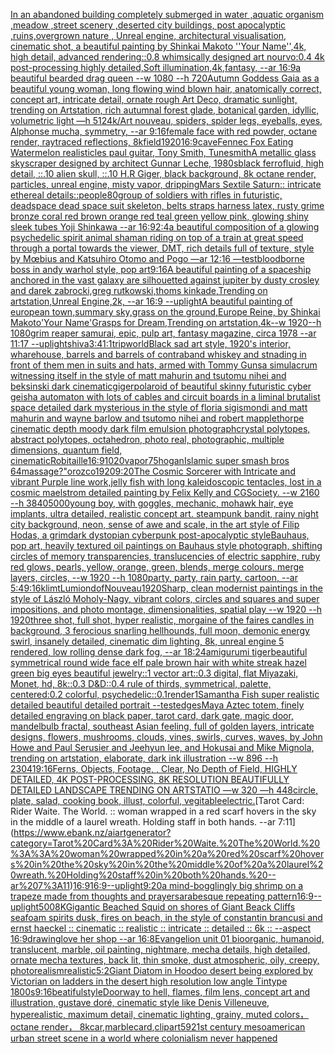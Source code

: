 [In an abandoned building completely submerged in water ,aquatic organism ,meadow ,street scenery ,deserted city buildings, post apocalyptic ,ruins,overgrown nature , Unreal engine, architectural visualisation, cinematic shot, a beautiful painting by Shinkai Makoto ''Your Name'',4k, high detail, advanced rendering::0.8 whimsically designed art nourvo:0.4 4k post-processing highly detailed,Soft illumination,4k,fantasy, --ar 16:9](https://www.ebank.nz/aiartgenerator?category=In%20an%20abandoned%20building%20completely%20submerged%20in%20water%20%2Caquatic%20organism%20%2Cmeadow%20%2Cstreet%20scenery%20%2Cdeserted%20city%20buildings%2C%20post%20apocalyptic%20%2Cruins%2Covergrown%20nature%20%2C%20Unreal%20engine%2C%20architectural%20visualisation%2C%20cinematic%20shot%2C%20a%20beautiful%20painting%20by%20Shinkai%20Makoto%20%27%27Your%20Name%27%27%2C4k%2C%20high%20detail%2C%20advanced%20rendering%3A%3A0.8%20whimsically%20designed%20art%20nourvo%3A0.4%204k%20post-processing%20highly%20detailed%2CSoft%20illumination%2C4k%2Cfantasy%2C%20--ar%2016%3A9)[a beautiful bearded drag queen --w 1080 --h 720](https://www.ebank.nz/aiartgenerator?category=a%20beautiful%20bearded%20drag%20queen%20--w%201080%20--h%20720)[Autumn Goddess Gaia as a beautiful young woman, long flowing wind blown hair, anatomically correct, concept art, intricate detail, ornate rough Art Deco, dramatic sunlight, trending on Artstation, rich autumnal forest glade, botanical garden, idyllic, volumetric light —h 512](https://www.ebank.nz/aiartgenerator?category=Autumn%20Goddess%20Gaia%20as%20a%20beautiful%20young%20woman%2C%20long%20flowing%20wind%20blown%20hair%2C%20anatomically%20correct%2C%20concept%20art%2C%20intricate%20detail%2C%20ornate%20rough%20Art%20Deco%2C%20dramatic%20sunlight%2C%20trending%20on%20Artstation%2C%20rich%20autumnal%20forest%20glade%2C%20botanical%20garden%2C%20idyllic%2C%20volumetric%20light%20%E2%80%94h%20512)[4k](https://www.ebank.nz/aiartgenerator?category=4k)[/Art nouveau, spiders, spider legs, eyeballs, eyes, Alphonse mucha, symmetry, --ar 9:16](https://www.ebank.nz/aiartgenerator?category=/Art%20nouveau%2C%20spiders%2C%20spider%20legs%2C%20eyeballs%2C%20eyes%2C%20Alphonse%20mucha%2C%20symmetry%2C%20--ar%209%3A16)[female face with red powder, octane render, raytraced reflections, 8k](https://www.ebank.nz/aiartgenerator?category=female%20face%20with%20red%20powder%2C%20octane%20render%2C%20raytraced%20reflections%2C%208k)[field](https://www.ebank.nz/aiartgenerator?category=field)[1920](https://www.ebank.nz/aiartgenerator?category=1920)[16:9](https://www.ebank.nz/aiartgenerator?category=16%3A9)[cave](https://www.ebank.nz/aiartgenerator?category=cave)[Fennec Fox Eating Watermelon realistic](https://www.ebank.nz/aiartgenerator?category=Fennec%20Fox%20Eating%20Watermelon%20realistic)[les paul guitar, Tony Smith, Tunesmith](https://www.ebank.nz/aiartgenerator?category=les%20paul%20guitar%2C%20Tony%20Smith%2C%20Tunesmith)[A metallic glass skyscraper designed by architect Gunnar Leche, 1980s](https://www.ebank.nz/aiartgenerator?category=A%20metallic%20glass%20skyscraper%20designed%20by%20architect%20Gunnar%20Leche%2C%201980s)[black ferrofluid, high detail, ::.10 alien skull, ::.10 H.R Giger, black background, 8k octane render, particles, unreal engine, misty vapor, dripping](https://www.ebank.nz/aiartgenerator?category=black%20ferrofluid%2C%20high%20detail%2C%20%3A%3A.10%20alien%20skull%2C%20%3A%3A.10%20H.R%20Giger%2C%20black%20background%2C%208k%20octane%20render%2C%20particles%2C%20unreal%20engine%2C%20misty%20vapor%2C%20dripping)[Mars Sextile Saturn:: intricate ethereal details::](https://www.ebank.nz/aiartgenerator?category=Mars%20Sextile%20Saturn%3A%3A%20intricate%20ethereal%20details%3A%3A)[people](https://www.ebank.nz/aiartgenerator?category=people)[80](https://www.ebank.nz/aiartgenerator?category=80)[group of soldiers with rifles in futuristic, deadspace dead space suit skeleton, belts straps harness latex, rusty grime bronze coral red brown orange red teal green yellow pink, glowing shiny sleek tubes Yoji Shinkawa --ar 16:9](https://www.ebank.nz/aiartgenerator?category=group%20of%20soldiers%20with%20rifles%20in%20futuristic%2C%20deadspace%20dead%20space%20suit%20skeleton%2C%20belts%20straps%20harness%20latex%2C%20rusty%20grime%20bronze%20coral%20red%20brown%20orange%20red%20teal%20green%20yellow%20pink%2C%20glowing%20shiny%20sleek%20tubes%20Yoji%20Shinkawa%20--ar%2016%3A9)[2:4](https://www.ebank.nz/aiartgenerator?category=2%3A4)[a beautiful composition of a glowing psychedelic spirit animal shaman riding on top of a train at great speed through a portal towards the viewer, DMT,  rich details full of texture, style by Mœbius and Katsuhiro Otomo and Pogo —ar 12:16 —test](https://www.ebank.nz/aiartgenerator?category=a%20beautiful%20composition%20of%20a%20glowing%20psychedelic%20spirit%20animal%20shaman%20riding%20on%20top%20of%20a%20train%20at%20great%20speed%20through%20a%20portal%20towards%20the%20viewer%2C%20DMT%2C%20%20rich%20details%20full%20of%20texture%2C%20style%20by%20M%C5%93bius%20and%20Katsuhiro%20Otomo%20and%20Pogo%20%E2%80%94ar%2012%3A16%20%E2%80%94test)[bloodborne boss in andy warhol style, pop art](https://www.ebank.nz/aiartgenerator?category=bloodborne%20boss%20in%20andy%20warhol%20style%2C%20pop%20art)[9:16](https://www.ebank.nz/aiartgenerator?category=9%3A16)[A beautiful painting of a spaceship anchored in the vast galaxy are silhouetted against jupiter by dusty crosley and darek zabrocki,greg rutkowski,thoms kinkade,Trending on artstation,Unreal Engine,2k, --ar 16:9 --uplight](https://www.ebank.nz/aiartgenerator?category=A%20beautiful%20painting%20of%20a%20spaceship%20anchored%20in%20the%20vast%20galaxy%20are%20silhouetted%20against%20jupiter%20by%20dusty%20crosley%20and%20darek%20zabrocki%2Cgreg%20rutkowski%2Cthoms%20kinkade%2CTrending%20on%20artstation%2CUnreal%C2%A0Engine%2C2k%2C%20--ar%2016%3A9%20--uplight)[A beautiful painting of european town,summary sky,grass on the ground,Europe Reine, by Shinkai Makoto'Your Name'Grasps for Dream,Trending on artstation,4k--w 1920--h 1080](https://www.ebank.nz/aiartgenerator?category=A%20beautiful%20painting%20of%20european%20town%2Csummary%C2%A0sky%2Cgrass%C2%A0on%C2%A0the%C2%A0ground%2CEurope%C2%A0Reine%2C%20by%20Shinkai%20Makoto%27Your%20Name%27Grasps%20for%20Dream%2CTrending%20on%20artstation%2C4k--w%201920--h%201080)[grim reaper samurai, epic, pulp art, fantasy magazine, circa 1978 --ar 11:17 --uplight](https://www.ebank.nz/aiartgenerator?category=grim%20reaper%20samurai%2C%20epic%2C%20pulp%20art%2C%20fantasy%20magazine%2C%20circa%201978%20--ar%2011%3A17%20--uplight)[shiva](https://www.ebank.nz/aiartgenerator?category=shiva)[3:4](https://www.ebank.nz/aiartgenerator?category=3%3A4)[1:1](https://www.ebank.nz/aiartgenerator?category=1%3A1)[trip](https://www.ebank.nz/aiartgenerator?category=trip)[world](https://www.ebank.nz/aiartgenerator?category=world)[Black sad art style, 1920's interior, wharehouse, barrels and barrels of contraband whiskey and stnading in front of them men in suits and hats, armed with Tommy Guns](https://www.ebank.nz/aiartgenerator?category=Black%20sad%20art%20style%2C%201920%27s%20interior%2C%20wharehouse%2C%20barrels%20and%20barrels%20of%20contraband%20whiskey%20and%20stnading%20in%20front%20of%20them%20men%20in%20suits%20and%20hats%2C%20armed%20with%20Tommy%20Guns)[a simulacrum witnessing itself in the style of matt mahurin and tsutomu nihei and beksinski dark cinematic](https://www.ebank.nz/aiartgenerator?category=a%20simulacrum%20witnessing%20itself%20in%20the%20style%20of%20matt%20mahurin%20and%20tsutomu%20nihei%20and%20beksinski%20dark%20cinematic)[](https://www.ebank.nz/aiartgenerator?category=)[giger](https://www.ebank.nz/aiartgenerator?category=giger)[polaroid of beautiful skinny futuristic cyber geisha automaton with lots of cables and circuit boards in a liminal brutalist space detailed dark mysterious in the style of floria sigismondi and matt mahurin and wayne barlow and tsutomo nihei and robert mapplethorpe cinematic depth moody dark film emulsion photograph](https://www.ebank.nz/aiartgenerator?category=polaroid%20of%20beautiful%20skinny%20futuristic%20cyber%20geisha%20automaton%20with%20lots%20of%20cables%20and%20circuit%20boards%20in%20a%20liminal%20brutalist%20space%20detailed%20dark%20mysterious%20in%20the%20style%20of%20floria%20sigismondi%20and%20matt%20mahurin%20and%20wayne%20barlow%20and%20tsutomo%20nihei%20and%20robert%20mapplethorpe%20cinematic%20depth%20moody%20dark%20film%20emulsion%20photograph)[crystal polytopes,  abstract polytopes, octahedron, photo real, photographic, multiple dimensions, quantum field, cinematic](https://www.ebank.nz/aiartgenerator?category=crystal%20polytopes%2C%20%20abstract%20polytopes%2C%20octahedron%2C%20photo%20real%2C%20photographic%2C%20multiple%20dimensions%2C%20quantum%20field%2C%20cinematic)[Robitaille](https://www.ebank.nz/aiartgenerator?category=Robitaille)[16:9](https://www.ebank.nz/aiartgenerator?category=16%3A9)[1020](https://www.ebank.nz/aiartgenerator?category=1020)[vapor](https://www.ebank.nz/aiartgenerator?category=vapor)[75](https://www.ebank.nz/aiartgenerator?category=75)[hogan](https://www.ebank.nz/aiartgenerator?category=hogan)[Islamic super smash bros 64](https://www.ebank.nz/aiartgenerator?category=Islamic%20super%20smash%20bros%2064)[massage?"](https://www.ebank.nz/aiartgenerator?category=massage%3F%22)[orozco](https://www.ebank.nz/aiartgenerator?category=orozco)[1920](https://www.ebank.nz/aiartgenerator?category=1920)[9:20](https://www.ebank.nz/aiartgenerator?category=9%3A20)[The Cosmic Sorcerer with Intricate and vibrant Purple line work,jelly fish with long kaleidoscopic tentacles, lost in a cosmic maelstrom detailed painting by Felix Kelly and CGSociety. --w 2160 --h 3840](https://www.ebank.nz/aiartgenerator?category=The%20Cosmic%20Sorcerer%20with%20Intricate%20and%20vibrant%20Purple%20line%20work%2Cjelly%20fish%20with%20long%20kaleidoscopic%20tentacles%2C%20lost%20in%20a%20cosmic%20maelstrom%20detailed%20painting%20by%20Felix%20Kelly%20and%20CGSociety.%20--w%202160%20--h%203840)[5000](https://www.ebank.nz/aiartgenerator?category=5000)[young boy, with goggles, mechanic, mohawk hair, eye implants, ultra detailed, realistic concept art. steampunk bandit, rainy night city background, neon, sense of awe and scale, in the art style of Filip Hodas, a grimdark dystopian cyberpunk post-apocalyptic style](https://www.ebank.nz/aiartgenerator?category=young%20boy%2C%20with%20goggles%2C%20mechanic%2C%20mohawk%20hair%2C%20eye%20implants%2C%20ultra%20detailed%2C%20realistic%20concept%20art.%20steampunk%20bandit%2C%20rainy%20night%20city%20background%2C%20neon%2C%20sense%20of%20awe%20and%20scale%2C%20in%20the%20art%20style%20of%20Filip%20Hodas%2C%20a%20grimdark%20dystopian%20cyberpunk%20post-apocalyptic%20style)[Bauhaus, pop art, heavily textured oil paintings on Bauhaus style photograph, shifting circles of memory transparencies, translucencies of electric sapphire, ruby red glows, pearls, yellow, orange, green, blends, merge colours, merge layers, circles, --w 1920 --h 1080](https://www.ebank.nz/aiartgenerator?category=Bauhaus%2C%20pop%20art%2C%20heavily%20textured%20oil%20paintings%20on%20Bauhaus%20style%20photograph%2C%20shifting%20circles%20of%20memory%20transparencies%2C%20translucencies%20of%20electric%20sapphire%2C%20ruby%20red%20glows%2C%20pearls%2C%20yellow%2C%20orange%2C%20green%2C%20blends%2C%20merge%20colours%2C%20merge%20layers%2C%20circles%2C%20--w%201920%20--h%201080)[party, party, rain party, cartoon, --ar 5:4](https://www.ebank.nz/aiartgenerator?category=party%2C%20party%2C%20rain%20party%2C%20cartoon%2C%20--ar%205%3A4)[9:16](https://www.ebank.nz/aiartgenerator?category=9%3A16)[klimt](https://www.ebank.nz/aiartgenerator?category=klimt)[Lumion](https://www.ebank.nz/aiartgenerator?category=Lumion)[dof](https://www.ebank.nz/aiartgenerator?category=dof)[Nouveau](https://www.ebank.nz/aiartgenerator?category=Nouveau)[1920](https://www.ebank.nz/aiartgenerator?category=1920)[Sharp, clean modernist paintings in the style of László Moholy-Nagy, vibrant colors,  circles and squares and super impositions, and photo montage, dimensionalities, spatial play --w 1920 --h 1920](https://www.ebank.nz/aiartgenerator?category=Sharp%2C%20clean%20modernist%20paintings%20in%20the%20style%20of%20L%C3%A1szl%C3%B3%20Moholy-Nagy%2C%20vibrant%20colors%2C%20%20circles%20and%20squares%20and%20super%20impositions%2C%20and%20photo%20montage%2C%20dimensionalities%2C%20spatial%20play%20--w%201920%20--h%201920)[three shot, full shot, hyper realistic, morgaine of the faires candles in background, 3 ferocious snarling hellhounds,  full moon, demonic energy swirl, insanely detailed, cinematic dim lighting, 8k, unreal engine 5 rendered, low rolling dense dark fog, --ar 18:24](https://www.ebank.nz/aiartgenerator?category=three%20shot%2C%20full%20shot%2C%20hyper%20realistic%2C%20morgaine%20of%20the%20faires%20candles%20in%20background%2C%203%20ferocious%20snarling%20hellhounds%2C%20%20full%20moon%2C%20demonic%20energy%20swirl%2C%20insanely%20detailed%2C%20cinematic%20dim%20lighting%2C%208k%2C%20unreal%20engine%205%20rendered%2C%20low%20rolling%20dense%20dark%20fog%2C%20--ar%2018%3A24)[amigurumi tiger](https://www.ebank.nz/aiartgenerator?category=amigurumi%20tiger)[beautiful symmetrical round wide face elf pale brown hair with white streak hazel green big eyes beautiful jewelry::1 vector art::0.3 digital, flat Miyazaki, Monet, hd, 8k::0.3 D&D::0.4 rule of thirds, symmetrical, palette, centered:0.2 colorful, psychedelic::0.1](https://www.ebank.nz/aiartgenerator?category=beautiful%20symmetrical%20round%20wide%20face%20elf%20pale%20brown%20hair%20with%20white%20streak%20hazel%20green%20big%20eyes%20beautiful%20jewelry%3A%3A1%20vector%20art%3A%3A0.3%20digital%2C%20flat%20Miyazaki%2C%20Monet%2C%20hd%2C%208k%3A%3A0.3%20D%26D%3A%3A0.4%20rule%20of%20thirds%2C%20symmetrical%2C%20palette%2C%20centered%3A0.2%20colorful%2C%20psychedelic%3A%3A0.1)[render](https://www.ebank.nz/aiartgenerator?category=render)[1](https://www.ebank.nz/aiartgenerator?category=1)[Samantha Fish super realistic detailed beautiful detailed portrait --test](https://www.ebank.nz/aiartgenerator?category=Samantha%20Fish%20super%20realistic%20detailed%20beautiful%20detailed%20portrait%20--test)[edges](https://www.ebank.nz/aiartgenerator?category=edges)[Maya Aztec totem, finely detailed engraving on black paper, tarot card, dark gate, magic door, mandelbulb fractal, southeast Asian feeling, full of golden layers, intricate designs, flowers, mushrooms, clouds, vines, swirls, curves, waves, by John Howe and Paul Serusier and Jeehyun lee, and Hokusai and Mike Mignola, trending on artstation, elaborate, dark ink illustration --w 896 --h 2304](https://www.ebank.nz/aiartgenerator?category=Maya%20Aztec%20totem%2C%20finely%20detailed%20engraving%20on%20black%20paper%2C%20tarot%20card%2C%20dark%20gate%2C%20magic%20door%2C%20mandelbulb%20fractal%2C%20southeast%20Asian%20feeling%2C%20full%20of%20golden%20layers%2C%20intricate%20designs%2C%20flowers%2C%20mushrooms%2C%20clouds%2C%20vines%2C%20swirls%2C%20curves%2C%20waves%2C%20by%20John%20Howe%20and%20Paul%20Serusier%20and%20Jeehyun%20lee%2C%20and%20Hokusai%20and%20Mike%20Mignola%2C%20trending%20on%20artstation%2C%20elaborate%2C%20dark%20ink%20illustration%20--w%20896%20--h%202304)[1](https://www.ebank.nz/aiartgenerator?category=1)[9:16](https://www.ebank.nz/aiartgenerator?category=9%3A16)[Ferns, Objects, Footage, , Clear, No Depth of Field, HIGHLY DETAILED, 4K POST-PROCESSING, 8K RESOLUTION BEAUTIFULLY DETAILED LANDSCAPE TRENDING ON ARTSTATIO —w 320 —h 448](https://www.ebank.nz/aiartgenerator?category=Ferns%2C%20Objects%2C%20Footage%2C%20%2C%20Clear%2C%20No%20Depth%20of%20Field%2C%20HIGHLY%20DETAILED%2C%204K%20POST-PROCESSING%2C%208K%20RESOLUTION%20BEAUTIFULLY%20DETAILED%20LANDSCAPE%20TRENDING%20ON%20ARTSTATIO%20%E2%80%94w%20320%20%E2%80%94h%20448)[circle, plate, salad, cooking book, illust, colorful, vegitable](https://www.ebank.nz/aiartgenerator?category=circle%2C%20plate%2C%20salad%2C%20cooking%20book%2C%20illust%2C%20colorful%2C%20vegitable)[electric.](https://www.ebank.nz/aiartgenerator?category=electric.)[Tarot Card: Rider Waite. The World. :: woman wrapped in a red scarf hovers in the sky in the middle of a laurel wreath. Holding staff in both hands. --ar 7:11](https://www.ebank.nz/aiartgenerator?category=Tarot%20Card%3A%20Rider%20Waite.%20The%20World.%20%3A%3A%20woman%20wrapped%20in%20a%20red%20scarf%20hovers%20in%20the%20sky%20in%20the%20middle%20of%20a%20laurel%20wreath.%20Holding%20staff%20in%20both%20hands.%20--ar%207%3A11)[16:9](https://www.ebank.nz/aiartgenerator?category=16%3A9)[16:9](https://www.ebank.nz/aiartgenerator?category=16%3A9)[--uplight](https://www.ebank.nz/aiartgenerator?category=--uplight)[9:20](https://www.ebank.nz/aiartgenerator?category=9%3A20)[a mind-bogglingly big shrimp on a trapeze made from thoughts and prayers](https://www.ebank.nz/aiartgenerator?category=a%20mind-bogglingly%20big%20shrimp%20on%20a%20trapeze%20made%20from%20thoughts%20and%20prayers)[arabesque repeating pattern](https://www.ebank.nz/aiartgenerator?category=arabesque%20repeating%20pattern)[16:9](https://www.ebank.nz/aiartgenerator?category=16%3A9)[--uplight](https://www.ebank.nz/aiartgenerator?category=--uplight)[500](https://www.ebank.nz/aiartgenerator?category=500)[8K](https://www.ebank.nz/aiartgenerator?category=8K)[Gigantic Beached Squid on shores of Giant Beack Cliffs seafoam spirits dusk, fires on beach, in the style of constantin brancusi and ernst haeckel :: cinematic :: realistic :: intricate :: detailed :: 6k :: --aspect 16:9](https://www.ebank.nz/aiartgenerator?category=Gigantic%20Beached%20Squid%20on%20shores%20of%20Giant%20Beack%20Cliffs%20seafoam%20spirits%20dusk%2C%20fires%20on%20beach%2C%20in%20the%20style%20of%20constantin%20brancusi%20and%20ernst%20haeckel%20%3A%3A%20cinematic%20%3A%3A%20realistic%20%3A%3A%20intricate%20%3A%3A%20detailed%20%3A%3A%206k%20%3A%3A%20--aspect%2016%3A9)[drawing](https://www.ebank.nz/aiartgenerator?category=drawing)[love her shop --ar 16:8](https://www.ebank.nz/aiartgenerator?category=love%20her%20shop%20--ar%2016%3A8)[Evangelion unit 01  bioorganic, humanoid, translucent, marble, oil painting, nightmare, mecha details, high detailed, ornate mecha textures,  back lit, thin smoke, dust atmospheric, oily, creepy,  photorealism](https://www.ebank.nz/aiartgenerator?category=Evangelion%20unit%2001%20%20bioorganic%2C%20humanoid%2C%20translucent%2C%20marble%2C%20oil%20painting%2C%20nightmare%2C%20mecha%20details%2C%20high%20detailed%2C%20ornate%20mecha%20textures%2C%20%20back%20lit%2C%20thin%20smoke%2C%20dust%20atmospheric%2C%20oily%2C%20creepy%2C%20%20photorealism)[realistic](https://www.ebank.nz/aiartgenerator?category=realistic)[5:2](https://www.ebank.nz/aiartgenerator?category=5%3A2)[Giant Diatom in Hoodoo desert being explored by Victorian  on ladders in the desert high resolution low angle Tintype 1800s](https://www.ebank.nz/aiartgenerator?category=Giant%20Diatom%20in%20Hoodoo%20desert%20being%20explored%20by%20Victorian%20%20on%20ladders%20in%20the%20desert%20high%20resolution%20low%20angle%20Tintype%201800s)[9:16](https://www.ebank.nz/aiartgenerator?category=9%3A16)[beatiful](https://www.ebank.nz/aiartgenerator?category=beatiful)[style](https://www.ebank.nz/aiartgenerator?category=style)[Doorway to hell, flames, film lens, concept art and illustration, gustave doré, cinematic style like Denis Villeneuve, hyperealistic, maximum detail, cinematic lighting, grainy, muted colors， octane render， 8k](https://www.ebank.nz/aiartgenerator?category=Doorway%20to%20hell%2C%20flames%2C%20film%20lens%2C%20concept%20art%20and%20illustration%2C%20gustave%20dor%C3%A9%2C%20cinematic%20style%20like%20Denis%20Villeneuve%2C%20hyperealistic%2C%20maximum%20detail%2C%20cinematic%20lighting%2C%20grainy%2C%20muted%20colors%EF%BC%8C%20octane%20render%EF%BC%8C%208k)[car,marble](https://www.ebank.nz/aiartgenerator?category=car%2Cmarble)[card](https://www.ebank.nz/aiartgenerator?category=card)[,](https://www.ebank.nz/aiartgenerator?category=%2C)[clipart](https://www.ebank.nz/aiartgenerator?category=clipart)[59](https://www.ebank.nz/aiartgenerator?category=59)[21st century mesoamerican urban street scene in a world where colonialism never happened](https://www.ebank.nz/aiartgenerator?category=21st%20century%20mesoamerican%20urban%20street%20scene%20in%20a%20world%20where%20colonialism%20never%20happened)